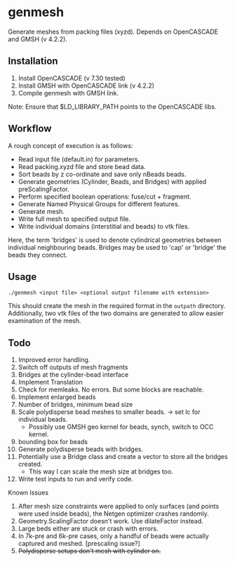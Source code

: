 # genmesh

Generate meshes from packing files (xyzd). Depends on OpenCASCADE and GMSH (v 4.2.2). 

## Installation

1. Install OpenCASCADE (v 7.30 tested)
2. Install GMSH with OpenCASCADE link (v 4.2.2)
3. Compile genmesh with GMSH link.

Note: Ensure that \$LD_LIBRARY_PATH points to the OpenCASCADE libs.

## Workflow

A rough concept of execution is as follows:

- Read input file (default.in) for parameters.
- Read packing.xyzd file and store bead data.
- Sort beads by z co-ordinate and save only nBeads beads.
- Generate geometries (Cylinder, Beads, and Bridges) with applied preScalingFactor. 
- Perform specified boolean operations: fuse/cut + fragment.
- Generate Named Physical Groups for different features.
- Generate mesh.
- Write full mesh to specified output file. 
- Write individual domains (interstitial and beads) to vtk files. 

Here, the term 'bridges' is used to denote cylindrical geometries between individual neighbouring beads. Bridges may be used to 'cap' or 'bridge' the beads they connect. 

## Usage

``` 
./genmesh <input file> <optional output filename with extension> 
```

This should create the mesh in the required format in the `outpath` directory. Additionally, two vtk files of the two domains are generated to allow easier examination of the mesh. 

## Todo

1. Improved error handling.
2. Switch off outputs of mesh fragments
3. Bridges at the cylinder-bead interface
4. Implement Translation
5. Check for memleaks. No errors. But some blocks are reachable.
6. Implement enlarged beads
7. Number of bridges, minimum bead size
8. Scale polydisperse bead meshes to smaller beads. -> set lc for individual beads.
    - Possibly use GMSH geo kernel for beads, synch, switch to OCC kernel.
9. bounding box for beads
10. Generate polydisperse beads with bridges.
11. Potentially use a Bridge class and create a vector to store all the bridges created.
    - This way I can scale the mesh size at bridges too.
12. Write test inputs to run and verify code.

Known Issues
1. After mesh size constraints were applied to only surfaces (and points were used inside beads), the Netgen optimizer crashes randomly.
2. Geometry.ScalingFactor doesn't work. Use dilateFactor instead.
3. Large beds either are stuck or crash with errors.
4. In 7k-pre and 6k-pre cases, only a handful of beads were actually captured and meshed. [prescaling issue?]
5. ~~Polydisperse setups don't mesh with cylinder on.~~

